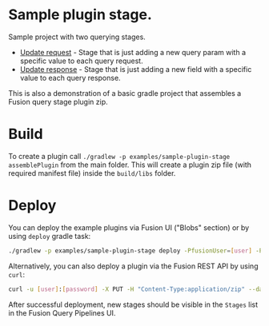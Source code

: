 # Sample plugin stage.
Sample project with two querying stages. 

* [Update request](src/main/java/com/lucidworks/sample/request/UpdateRequestStage.java) - Stage that is just adding a new query param with a specific value to each query request.
* [Update response](src/main/java/com/lucidworks/sample/response/UpdateResponseStage.java) - Stage that is just adding a new field with a specific value to each query response.

This is also a demonstration of a basic gradle project that assembles a Fusion query stage plugin zip.

# Build
To create a plugin call ```./gradlew -p examples/sample-plugin-stage assemblePlugin``` from the main folder.
This will create a plugin zip file (with required manifest file) inside the ```build/libs``` folder.

# Deploy
You can deploy the example plugins via Fusion UI ("Blobs" section) or by using `deploy` gradle task:

```bash
./gradlew -p examples/sample-plugin-stage deploy -PfusionUser=[user] -PfusionPassword=[password]
```

Alternatively, you can also deploy a plugin via the Fusion REST API by using `curl`:
```bash
curl -u [user]:[password] -X PUT -H "Content-Type:application/zip" --data-binary @sample-plugin-stage-0.0.1.zip https://[fusion url]/api/query-stage-plugins
```

After successful deployment, new stages should be visible in the `Stages` list in the Fusion Query Pipelines UI.
